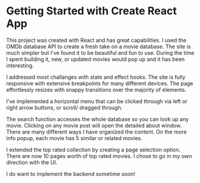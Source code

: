 # Getting Started with Create React App

This project was created with React and has great capabilities. I used the OMDb database API to create a fresh take on a movie database. The site is much simpler but I've found it to be beautiful and fun to use. During the time I spent building it, new, or updated movies would pop up and it has been interesting.

I addressed most challanges with state and effect hooks. The site is fully responsive with extensive breakpoints for many different devices. The page effortlessly resizes with snappy transitions over the majority of elements.

I've implemented a horizontal menu that can be clicked through via left or right arrow buttons, or scroll/ dragged through.

The search function accesses the whole database so you can look up any movie. Clicking on any movie post will open the detailed about window. There are many different ways I have organized the content. On the more info popup, each movie has 5 similar or related movies.

I extended the top rated collection by creating a page selection option. There are now 10 pages worth of top rated movies.
I chose to go in my own direction with the UI.

I do want to implement the backend sometime soon!
